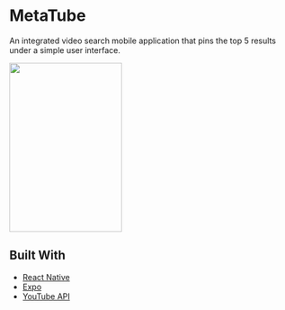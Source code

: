 # MetaTube

An integrated video search mobile application that pins the top 5 results under a simple user interface.



<img src="./assets/run_through.gif" height="300" width="200">



## Built With

* [React Native](https://facebook.github.io/react-native/) 
* [Expo](https://expo.io/)
* [YouTube API](https://developers.google.com/youtube/v3)
